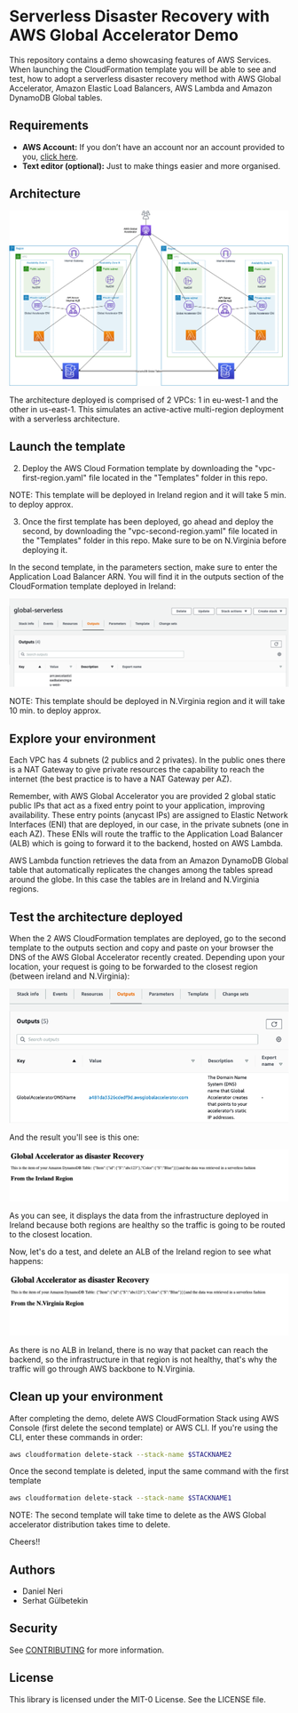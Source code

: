 # Serverless Disaster Recovery with AWS Global Accelerator Demo

This repository contains a demo showcasing features of AWS Services. When launching the CloudFormation template you will be able to see and test, how to adopt a serverless disaster recovery method with AWS Global Accelerator, Amazon Elastic Load Balancers, AWS Lambda and Amazon DynamoDB Global tables.

## Requirements

* **AWS Account:** If you don’t have an account nor an account provided to you, [click here](https://aws.amazon.com/es/free/?all-free-tier.sort-by=item.additionalFields.SortRank&all-free-tier.sort-order=asc).
* **Text editor (optional):** Just to make things easier and more organised.

## Architecture

![Demo Architecture](/images/serverless-dr-ga)

The architecture deployed is comprised of 2 VPCs: 1 in eu-west-1 and the other in us-east-1. This simulates an active-active multi-region deployment with a serverless architecture.

## Launch the template

2. Deploy the AWS Cloud Formation template by downloading the "vpc-first-region.yaml" file located in the "Templates" folder in this repo.

NOTE: This template will be deployed in Ireland region and it will take 5 min. to deploy approx.

3. Once the first template has been deployed, go ahead and deploy the second, by downloading the "vpc-second-region.yaml" file located in the "Templates" folder in this repo. Make sure to be on N.Virginia before deploying it.

In the second template, in the parameters section, make sure to enter the Application Load Balancer ARN. You will find it in the outputs section of the CloudFormation template deployed in Ireland:

![Template1 outputs](/images/template1-output.png)

NOTE: This template should be deployed in N.Virginia region and it will take 10 min. to deploy approx.

## Explore your environment

Each VPC has 4 subnets (2 publics and 2 privates). In the public ones there is a NAT Gateway to give private resources the capability to reach the internet (the best practice is to have a NAT Gateway per AZ). 

Remember, with AWS Global Accelerator you are provided 2 global static public IPs that act as a fixed entry point to your application, improving availability. These entry points (anycast IPs) are assigned to Elastic Network Interfaces (ENI) that are deployed, in our case, in the private subnets (one in each AZ). These ENIs will route the traffic to the Application Load Balancer (ALB) which is going to forward it to the backend, hosted on AWS Lambda.

AWS Lambda function retrieves the data from an Amazon DynamoDB Global table that automatically replicates the changes among the tables spread around the globe. In this case the tables are in Ireland and N.Virginia regions. 

## Test the architecture deployed

When the 2 AWS CloudFormation templates are deployed, go to the second template to the outputs section and copy and paste on your browser the DNS of the AWS Global Accelerator recently created. Depending upon your location, your request is going to be forwarded to the closest region (between ireland and N.Virginia):

![Template2 outputs](/images/template2-output.png)

And the result you'll see is this one:

![Backend-ireland](/images/backend-ireland.png)

As you can see, it displays the data from the infrastructure deployed in Ireland because both regions are healthy so the traffic is going to be routed to the closest location. 

Now, let's do a test, and delete an ALB of the Ireland region to see what happens:

 ![Backend-virginia](/images/backend-virginia.png)

As there is no ALB in Ireland, there is no way that packet can reach the backend, so the infrastructure in that region is not healthy, that's why the traffic will go through AWS backbone to N.Virginia.
 

## Clean up your environment

After completing the demo, delete AWS CloudFormation Stack using AWS Console (first delete the second template) or AWS CLI. If you're using the CLI, enter these commands in order:

```bash
aws cloudformation delete-stack --stack-name $STACKNAME2
```
Once the second template is deleted, input the same command with the first template

```bash
aws cloudformation delete-stack --stack-name $STACKNAME1
```

NOTE: The second template will take time to delete as the AWS Global accelerator distribution takes time to delete.


Cheers!!

## Authors

* Daniel Neri
* Serhat Gülbetekin

## Security

See [CONTRIBUTING](CONTRIBUTING.md#security-issue-notifications) for more information.

## License

This library is licensed under the MIT-0 License. See the LICENSE file.

